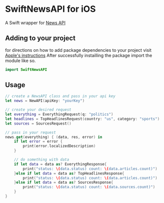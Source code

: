 # SwiftNewsAPI for iOS

A Swift wrapper for [News API](https://newsapi.org/)

## Adding to your project
for directions on how to add package dependencies to your project visit [Apple's instructions](https://developer.apple.com/documentation/xcode/adding_package_dependencies_to_your_app) 
After successfully instailling the package import the module like so.
````swift
import SwiftNewsAPI
````

## Usage
````swift
// create a NewsAPI class and pass in your api key
let news = NewAPI(apiKey: "yourKey")

// create your desired request
let everything = EverythingRequest(q: "politics")
let headlines = TopHeadlinesRequest(country: "us", category: "sports")
let sources = SourcesRequest() 

// pass in your request
news.get(everything) { (data, res, error) in
    if let error = error {
        print(error.localizedDescription)
    }

    // do something with data
    if let data = data as? EverythingResponse{
        print("status: \(data.status) count: \(data.articles.count)")
    }else if let data = data as? TopHeadlinesResponse{
        print("status: \(data.status) count: \(data.articles.count)")
    }else if let data = data as? SourcesResponse{
        print("status: \(data.status) count: \(data.sources.count)")
    }
}
````

